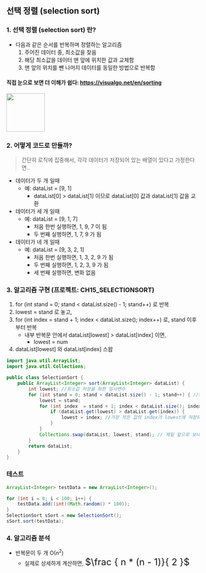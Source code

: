 ## 선택 정렬 (selection sort) 
### 1. 선택 정렬 (selection sort) 란?
* 다음과 같은 순서를 반복하며 정렬하는 알고리즘
  1. 주어진 데이터 중, 최소값을 찾음
  2. 해당 최소값을 데이터 맨 앞에 위치한 값과 교체함
  3. 맨 앞의 위치를 뺀 나머지 데이터를 동일한 방법으로 반복함

#### 직접 눈으로 보면 더 이해가 쉽다: https://visualgo.net/en/sorting

<img src="https://upload.wikimedia.org/wikipedia/commons/9/94/Selection-Sort-Animation.gif" width=100>

### 2. 어떻게 코드로 만들까?

> 간단히 로직에 집중해서, 각각 데이터가 저장되어 있는 배열이 있다고 가정한다면.. 

* 데이터가 두 개 일때
  - 예: dataList = [9, 1]
    - dataList[0] > dataList[1] 이므로 dataList[0] 값과 dataList[1] 값을 교환
* 데이터가 세 개 일때
  - 예: dataList = [9, 1, 7]
    - 처음 한번 실행하면, 1, 9, 7 이 됨
    - 두 번째 실행하면, 1, 7, 9 가 됨
* 데이터가 네 개 일때
  - 예: dataList = [9, 3, 2, 1]
    - 처음 한번 실행하면, 1, 3, 2, 9 가 됨
    - 두 번째 실행하면, 1, 2, 3, 9 가 됨
    - 세 번째 실행하면, 변화 없음

### 3. 알고리즘 구현 (프로젝트: CH15_SELECTIONSORT)
1. for (int stand = 0; stand < dataList.size() - 1; stand++) 로 반복
2. lowest = stand 로 놓고,
3. for (int index = stand + 1; index < dataList.size(); index++) 로, stand 이후부터 반복
   - 내부 반복문 안에서 dataList[lowest] > dataList[index] 이면, 
     - lowest = num
4. dataList[lowest] 와 dataList[index] 스왑

```java
import java.util.ArrayList;
import java.util.Collections;

public class SelectionSort {
    public ArrayList<Integer> sort(ArrayList<Integer> dataList) {
        int lowest; //최소값 저장을 위한 임시변수
        for (int stand = 0; stand < dataList.size() - 1; stand++) { //stand는 반복한 회수
            lowest = stand; 
            for (int index  = stand + 1; index < dataList.size(); index++) {
                if (dataList.get(lowest) > dataList.get(index)) {
                    lowest = index; //가장 작은 값의 index가 lowest에 저장되어 있겠지?
                }
            }
            Collections.swap(dataList, lowest, stand); // 제일 앞으로 보내주기
        }
        return dataList;
    }
}
```

### 테스트
```java
ArrayList<Integer> testData = new ArrayList<Integer>();

for (int i = 0; i < 100; i++) {
    testData.add((int)(Math.random() * 100));
}
SelectionSort sSort = new SelectionSort();
sSort.sort(testData);
```

### 4. 알고리즘 분석
* 반복문이 두 개 O($n^2$)
  - 실제로 상세하게 계산하면, <font size=5em>$\frac { n * (n - 1)}{ 2 }$</font>